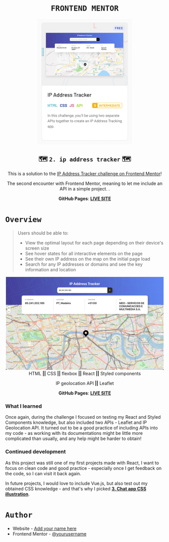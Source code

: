 <h1 align="center"><code>FRONTEND MENTOR</code></h1>

<div align="center">
  <a href="https://www.frontendmentor.io/challenges/sunnyside-agency-landing-page-7yVs3B6ef">
    <img src="https://github.com/OktawiaRogowicz/ip-address-tracker/blob/main/src/ip-address-tracker-master/img_2.png"
      alt="Frontend mentor challenge"
      width="300"/>
  </a>
</div>

<h2 align="center">🗺️ <code>2. ip address tracker</code> 🗺️</h2>

<div align="center">
This is a solution to the <a href="https://www.frontendmentor.io/challenges/ip-address-tracker-I8-0yYAH0">IP Address Tracker challenge on Frontend Mentor</a>! 

The second encounter with Frontend Mentor, meaning to let me include an API in a simple project.
.

<strong>GitHub Pages</strong>: <a href="https://oktawiarogowicz.github.io/ip-address-tracker/"><strong>LIVE SITE</strong></a>
</div>

<h1><code>Overview</code></h1>

> Users should be able to:
> 
>- View the optimal layout for each page depending on their device's screen size
>- See hover states for all interactive elements on the page
>- See their own IP address on the map on the initial page load
>- Search for any IP addresses or domains and see the key information and location



<div align="center">
  <img src="https://github.com/OktawiaRogowicz/ip-address-tracker/blob/main/src/ip-address-tracker-master/img.png"
    alt="Screenshot" width="500"/>
</div>



<div align="center">
  HTML <strong>||</strong> CSS <strong>||</strong> flexbox <strong>||</strong> React <strong>||</strong> Styled components
  
  IP geolocation API <strong>||</strong> Leaflet
  
  <strong>GitHub Pages</strong>: <a href="https://oktawiarogowicz.github.io/ip-address-tracker/"><strong>LIVE SITE</strong></a>
</div>

### What I learned

Once again, during the challenge I focused on testing my React and Styled Components knowledge, but also included two APIs - Leaflet and IP Geolocation API. It turned out to be a good practice of including APIs into my code - as working with its documentations might be little more complicated than usually, and any help might be harder to obtain!

### Continued development

As this project was still one of my first projects made with React, I want to focus on clean code and good practice - especially once I get feedback on the code, so I can visit it back again.

In future projects, I would love to include Vue.js, but also test out my obtained CSS knowledge - and that's why I picked <a href="https://github.com/OktawiaRogowicz/ip-address-tracker"><strong>3. Chat app CSS illustration</strong></a>.

<h1><code>Author</code></h1>

- Website - [Add your name here](https://www.your-site.com)
- Frontend Mentor - [@yourusername](https://www.frontendmentor.io/profile/yourusername)
